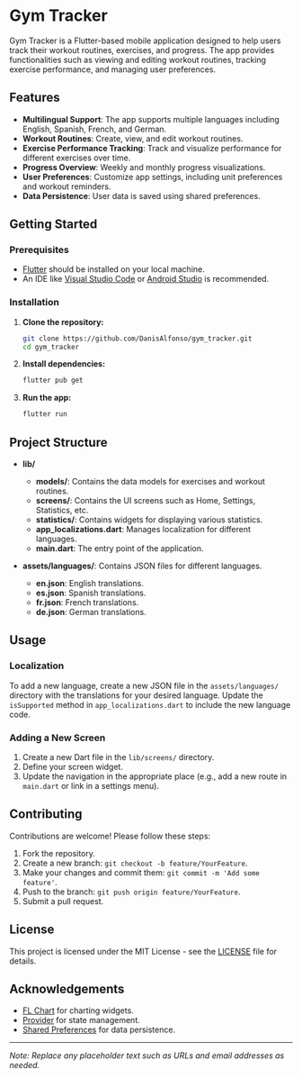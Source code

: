 # Gym Tracker

Gym Tracker is a Flutter-based mobile application designed to help users track their workout routines, exercises, and progress. The app provides functionalities such as viewing and editing workout routines, tracking exercise performance, and managing user preferences.

## Features

- **Multilingual Support**: The app supports multiple languages including English, Spanish, French, and German.
- **Workout Routines**: Create, view, and edit workout routines.
- **Exercise Performance Tracking**: Track and visualize performance for different exercises over time.
- **Progress Overview**: Weekly and monthly progress visualizations.
- **User Preferences**: Customize app settings, including unit preferences and workout reminders.
- **Data Persistence**: User data is saved using shared preferences.

## Getting Started

### Prerequisites

- [Flutter](https://flutter.dev/docs/get-started/install) should be installed on your local machine.
- An IDE like [Visual Studio Code](https://code.visualstudio.com/) or [Android Studio](https://developer.android.com/studio) is recommended.

### Installation

1. **Clone the repository:**
    ```sh
    git clone https://github.com/DanisAlfonso/gym_tracker.git
    cd gym_tracker
    ```

2. **Install dependencies:**
    ```sh
    flutter pub get
    ```

3. **Run the app:**
    ```sh
    flutter run
    ```

## Project Structure

- **lib/**
    - **models/**: Contains the data models for exercises and workout routines.
    - **screens/**: Contains the UI screens such as Home, Settings, Statistics, etc.
    - **statistics/**: Contains widgets for displaying various statistics.
    - **app_localizations.dart**: Manages localization for different languages.
    - **main.dart**: The entry point of the application.

- **assets/languages/**: Contains JSON files for different languages.
    - **en.json**: English translations.
    - **es.json**: Spanish translations.
    - **fr.json**: French translations.
    - **de.json**: German translations.

## Usage

### Localization

To add a new language, create a new JSON file in the `assets/languages/` directory with the translations for your desired language. Update the `isSupported` method in `app_localizations.dart` to include the new language code.

### Adding a New Screen

1. Create a new Dart file in the `lib/screens/` directory.
2. Define your screen widget.
3. Update the navigation in the appropriate place (e.g., add a new route in `main.dart` or link in a settings menu).

## Contributing

Contributions are welcome! Please follow these steps:

1. Fork the repository.
2. Create a new branch: `git checkout -b feature/YourFeature`.
3. Make your changes and commit them: `git commit -m 'Add some feature'`.
4. Push to the branch: `git push origin feature/YourFeature`.
5. Submit a pull request.

## License

This project is licensed under the MIT License - see the [LICENSE](LICENSE) file for details.

## Acknowledgements

- [FL Chart](https://pub.dev/packages/fl_chart) for charting widgets.
- [Provider](https://pub.dev/packages/provider) for state management.
- [Shared Preferences](https://pub.dev/packages/shared_preferences) for data persistence.

---

*Note: Replace any placeholder text such as URLs and email addresses as needed.*
